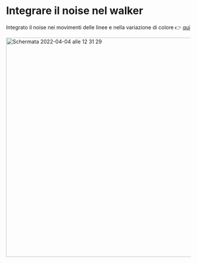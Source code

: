 # Integrare il noise nel walker # 

Integrato il noise nei movimenti delle linee e nella variazione di colore 👉 [qui](https://editor.p5js.org/chrbff/full/InRXHaXQ8)

<img width="600" alt="Schermata 2022-04-04 alle 12 31 29" src="https://user-images.githubusercontent.com/79915170/161526195-84c104c5-bf0b-4d39-96d4-aff7ba1b5333.png">
